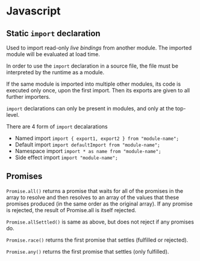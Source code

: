 # Javascript

## Static `import` declaration

Used to import read-only _live bindings_ from another module. The imported
module will be evaluated at load time.

In order to use the `import` declaration in a source file, the file must be
interpreted by the runtime as a module.

If the same module is imported into multiple other modules, its code is executed
only once, upon the first import. Then its exports are given to all further
importers.

`import` declarations can only be present in modules, and only at the top-level.

There are 4 form of `import` decalarations

- Named import `import { export1, export2 } from "module-name";`
- Default import `import defaultImport from "module-name";`
- Namespace import `import * as name from "module-name";`
- Side effect import `import "module-name";`

## Promises

`Promise.all()` returns a promise that waits for all of the promises in
the array to resolve and then resolves to an array of the values that these
promises produced (in the same order as the original array).
If any promise is rejected, the result of Promise.all is itself rejected.

`Promise.allSettled()` is same as above, but does not reject if any
promises do.

`Promise.race()` returns the first promise that settles (fulfilled or rejected).

`Promise.any()` returns the first promise that settles (only fulfilled).
